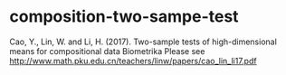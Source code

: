 # composition-two-sampe-test
Cao, Y., Lin, W. and Li, H. (2017).
Two-sample tests of high-dimensional means for compositional data
Biometrika
Please see http://www.math.pku.edu.cn/teachers/linw/papers/cao_lin_li17.pdf
